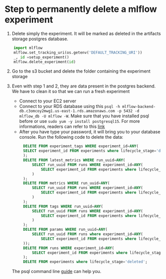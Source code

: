 # Step to permanently delete a mlflow experiment

1. Delete simply the experiment. It will be marked as deleted in the artifacts storage postgres database.
```python
    import mlflow
    mlflow.set_tracking_uri(os.getenv('DEFAULT_TRACKING_URI'))
    _, id =setup_experiment()
    mlflow.delete_experiment(id)
```
2. Go to the s3 bucket and delete the folder containing the experiment storage

3. Even with step 1 and 2, they are data present in the postgres backend. We have to clean it so that we can run a fresh experiment
   + Connect to your EC2 server
   + Connect to your RDS database using this `psql -h mlflow-backend-db.c3omcoy2mwg1.us-east-1.rds.amazonaws.com -p 5432 -d  mlflow_db -U mlflow -W`. Make sure that you have installed psql before or use `sudo yum -y install postgresql15`. For more informations, readers can refer to this [link](https://stackoverflow.com/questions/72307187/how-to-install-postgresql-client-to-amazon-ec2-linux-machine)
   + After you have type your password, it will bring you to your database console. Run the following code to delete the data:
   ```sql
        DELETE FROM experiment_tags WHERE experiment_id=ANY(
        SELECT experiment_id FROM experiments where lifecycle_stage='deleted'
        );
        DELETE FROM latest_metrics WHERE run_uuid=ANY(
            SELECT run_uuid FROM runs WHERE experiment_id=ANY(
                SELECT experiment_id FROM experiments where lifecycle_stage='deleted'
            )
        );
        DELETE FROM metrics WHERE run_uuid=ANY(
            SELECT run_uuid FROM runs WHERE experiment_id=ANY(
                SELECT experiment_id FROM experiments where lifecycle_stage='deleted'
            )
        );
        DELETE FROM tags WHERE run_uuid=ANY(
            SELECT run_uuid FROM runs WHERE experiment_id=ANY(
                SELECT experiment_id FROM experiments where lifecycle_stage='deleted'
            )
        );
        DELETE FROM params WHERE run_uuid=ANY(
            SELECT run_uuid FROM runs where experiment_id=ANY(
                SELECT experiment_id FROM experiments where lifecycle_stage='deleted'
        ));
        DELETE FROM runs WHERE experiment_id=ANY(
            SELECT experiment_id FROM experiments where lifecycle_stage='deleted'
        );
        DELETE FROM experiments where lifecycle_stage='deleted';
   ```

   The psql command line [guide](https://tomcam.github.io/postgres/) can help you.